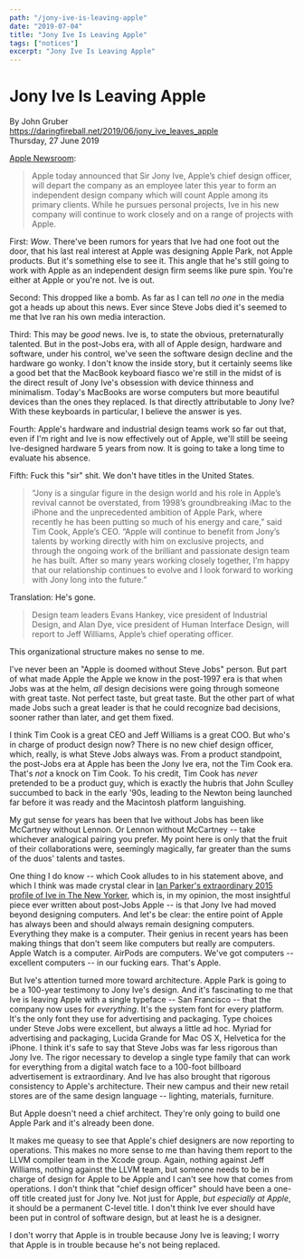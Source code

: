 ```yaml
---
path: "/jony-ive-is-leaving-apple"
date: "2019-07-04"
title: "Jony Ive Is Leaving Apple"
tags: ["notices"]
excerpt: "Jony Ive Is Leaving Apple"
---
```


# Jony Ive Is Leaving Apple

By John Gruber  
 https://daringfireball.net/2019/06/jony_ive_leaves_apple  
 Thursday, 27 June 2019

[Apple Newsroom](https://www.apple.com/newsroom/2019/06/jony-ive-to-form-independent-design-company-with-apple-as-client/):

> Apple today announced that Sir Jony Ive, Apple’s chief design
> officer, will depart the company as an employee later this year to
> form an independent design company which will count Apple among
> its primary clients. While he pursues personal projects, Ive in
> his new company will continue to work closely and on a range of
> projects with Apple.

First: _Wow_. There've been rumors for years that Ive had one foot out the door, that his last real interest at Apple was designing Apple Park, not Apple products. But it's something else to see it. This angle that he's still going to work with Apple as an independent design firm seems like pure spin. You're either at Apple or you're not. Ive is out.

Second: This dropped like a bomb. As far as I can tell _no one_ in the media got a heads up about this news. Ever since Steve Jobs died it's seemed to me that Ive ran his own media interaction.

Third: This may be _good_ news. Ive is, to state the obvious, preternaturally talented. But in the post-Jobs era, with all of Apple design, hardware and software, under his control, we've seen the software design decline and the hardware go wonky. I don't know the inside story, but it certainly seems like a good bet that the MacBook keyboard fiasco we're still in the midst of is the direct result of Jony Ive's obsession with device thinness and minimalism. Today's MacBooks are worse computers but more beautiful devices than the ones they replaced. Is that directly attributable to Jony Ive? With these keyboards in particular, I believe the answer is yes.

Fourth: Apple's hardware and industrial design teams work so far out that, even if I'm right and Ive is now effectively out of Apple, we'll still be seeing Ive-designed hardware 5 years from now. It is going to take a long time to evaluate his absence.

Fifth: Fuck this "sir" shit. We don't have titles in the United States.

> “Jony is a singular figure in the design world and his role in
> Apple’s revival cannot be overstated, from 1998’s groundbreaking
> iMac to the iPhone and the unprecedented ambition of Apple Park,
> where recently he has been putting so much of his energy and
> care,” said Tim Cook, Apple’s CEO. “Apple will continue to benefit
> from Jony’s talents by working directly with him on exclusive
> projects, and through the ongoing work of the brilliant and
> passionate design team he has built. After so many years working
> closely together, I’m happy that our relationship continues to
> evolve and I look forward to working with Jony long into the
> future.”

Translation: He's gone.

> Design team leaders Evans Hankey, vice president of Industrial
> Design, and Alan Dye, vice president of Human Interface Design,
> will report to Jeff Williams, Apple’s chief operating officer.

This organizational structure makes no sense to me.

I've never been an "Apple is doomed without Steve Jobs" person. But part of what made Apple the Apple we know in the post-1997 era is that when Jobs was at the helm, _all_ design decisions were going through someone with great taste. Not perfect taste, but great taste. But the other part of what made Jobs such a great leader is that he could recognize bad decisions, sooner rather than later, and get them fixed.

I think Tim Cook is a great CEO and Jeff Williams is a great COO. But who's in charge of product design now? There is no new chief design officer, which, really, is what Steve Jobs always was. From a product standpoint, the post-Jobs era at Apple has been the Jony Ive era, not the Tim Cook era. That's _not_ a knock on Tim Cook. To his credit, Tim Cook has _never_ pretended to be a product guy, which is exactly the hubris that John Sculley succumbed to back in the early '90s, leading to the Newton being launched far before it was ready and the Macintosh platform languishing.

My gut sense for years has been that Ive without Jobs has been like McCartney without Lennon. Or Lennon without McCartney -- take whichever analogical pairing you prefer. My point here is only that the fruit of their collaborations were, seemingly magically, far greater than the sums of the duos' talents and tastes.

One thing I do know -- which Cook alludes to in his statement above, and which I think was made crystal clear in [Ian Parker's extraordinary 2015 profile of Ive in The New Yorker](https://www.newyorker.com/magazine/2015/02/23/shape-things-come), which is, in my opinion, the most insightful piece ever written about post-Jobs Apple -- is that Jony Ive had moved beyond designing computers. And let's be clear: the entire point of Apple has always been and should always remain designing computers. Everything they make is a computer. Their genius in recent years has been making things that don't seem like computers but really are computers. Apple Watch is a computer. AirPods are computers. We've got computers -- excellent computers -- in our fucking ears. That's Apple.

But Ive's attention turned more toward architecture. Apple Park is going to be a 100-year testimony to Jony Ive's design. And it's fascinating to me that Ive is leaving Apple with a single typeface -- San Francisco -- that the company now uses for _everything_. It's the system font for every platform. It's the only font they use for advertising and packaging. Type choices under Steve Jobs were excellent, but always a little ad hoc. Myriad for advertising and packaging, Lucida Grande for Mac OS X, Helvetica for the iPhone. I think it's safe to say that Steve Jobs was far less rigorous than Jony Ive. The rigor necessary to develop a single type family that can work for everything from a digital watch face to a 100-foot billboard advertisement is extraordinary. And Ive has also brought that rigorous consistency to Apple's architecture. Their new campus and their new retail stores are of the same design language -- lighting, materials, furniture.

But Apple doesn't need a chief architect. They're only going to build one Apple Park and it's already been done.

It makes me queasy to see that Apple's chief designers are now reporting to operations. This makes no more sense to me than having them report to the LLVM compiler team in the Xcode group. Again, nothing against Jeff Williams, nothing against the LLVM team, but someone needs to be in charge of design for Apple to be Apple and I can't see how that comes from operations. I don't think that "chief design officer" should have been a one-off title created just for Jony Ive. Not just for Apple, _but especially at Apple_, it should be a permanent C-level title. I don't think Ive ever should have been put in control of software design, but at least he is a designer.

I don't worry that Apple is in trouble because Jony Ive is leaving; I worry that Apple is in trouble because he's not being replaced.
